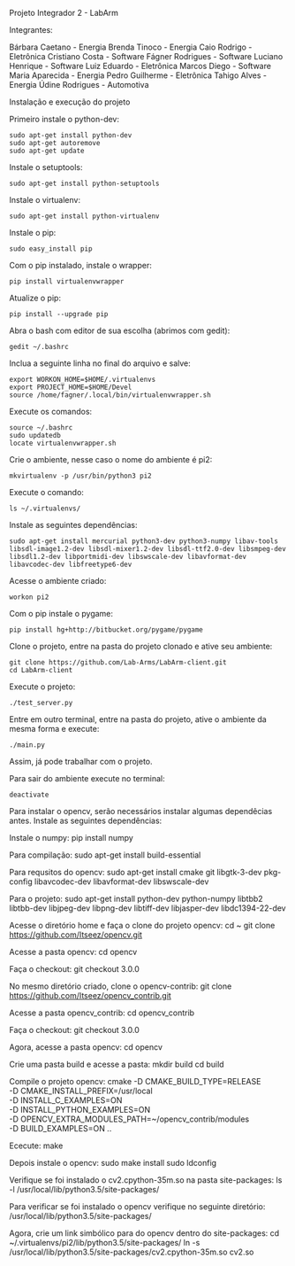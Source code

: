 Projeto Integrador 2 - LabArm

Integrantes:

Bárbara Caetano - Energia
Brenda Tinoco - Energia
Caio Rodrigo - Eletrônica
Cristiano Costa - Software
Fágner Rodrigues - Software
Luciano Henrique - Software
Luiz Eduardo - Eletrônica
Marcos Diego - Software
Maria Aparecida - Energia
Pedro Guilherme - Eletrônica
Tahigo Alves - Energia
Údine Rodrigues - Automotiva


Instalação e execução do projeto

Primeiro instale o python-dev:

	sudo apt-get install python-dev
	sudo apt-get autoremove
	sudo apt-get update

Instale o setuptools:

	sudo apt-get install python-setuptools

Instale o virtualenv:

	sudo apt-get install python-virtualenv

Instale o pip:

	sudo easy_install pip

Com o pip instalado, instale o wrapper:

	pip install virtualenvwrapper

Atualize o pip:

	pip install --upgrade pip

Abra o bash com editor de sua escolha (abrimos com gedit):

	gedit ~/.bashrc

Inclua a seguinte linha no final do arquivo e salve:

	export WORKON_HOME=$HOME/.virtualenvs
	export PROJECT_HOME=$HOME/Devel
	source /home/fagner/.local/bin/virtualenvwrapper.sh

Execute os comandos:

	source ~/.bashrc
	sudo updatedb
	locate virtualenvwrapper.sh

Crie o ambiente, nesse caso o nome do ambiente é pi2:

	mkvirtualenv -p /usr/bin/python3 pi2

Execute o comando:

	ls ~/.virtualenvs/

Instale as seguintes dependências:

	sudo apt-get install mercurial python3-dev python3-numpy libav-tools libsdl-image1.2-dev libsdl-mixer1.2-dev libsdl-ttf2.0-dev libsmpeg-dev libsdl1.2-dev libportmidi-dev libswscale-dev libavformat-dev libavcodec-dev libfreetype6-dev

Acesse o ambiente criado:

	workon pi2

Com o pip instale o pygame:

	pip install hg+http://bitbucket.org/pygame/pygame

Clone o projeto, entre na pasta do projeto clonado e ative seu ambiente:

	git clone https://github.com/Lab-Arms/LabArm-client.git
	cd LabArm-client

Execute o projeto:

	./test_server.py

Entre em outro terminal, entre na pasta do projeto, ative o ambiente da mesma forma e execute:

	./main.py

Assim, já pode trabalhar com o projeto.

Para sair do ambiente execute no terminal:

	deactivate

Para instalar o opencv, serão necessários instalar algumas dependêcias antes.
Instale as seguintes dependências:

Instale o numpy:
	pip install numpy

Para compilação:
	sudo apt-get install build-essential

Para requsitos do opencv:
	sudo apt-get install cmake git libgtk-3-dev pkg-config libavcodec-dev libavformat-dev libswscale-dev

Para o projeto:
	sudo apt-get install python-dev python-numpy libtbb2 libtbb-dev libjpeg-dev libpng-dev libtiff-dev libjasper-dev libdc1394-22-dev

Acesse o diretório home e faça o clone do projeto opencv:
	cd ~
	git clone https://github.com/Itseez/opencv.git

Acesse a pasta opencv:
	cd opencv

Faça o checkout:
	git checkout 3.0.0

No mesmo diretório criado, clone o opencv-contrib:
	git clone https://github.com/Itseez/opencv_contrib.git

Acesse a pasta opencv_contrib:
	cd opencv_contrib

Faça o checkout:
	git checkout 3.0.0

Agora, acesse a pasta opencv:
	cd opencv

Crie uma pasta build e acesse a pasta:
	mkdir build
	cd build

Compile o projeto opencv:
	cmake -D CMAKE_BUILD_TYPE=RELEASE \
		-D CMAKE_INSTALL_PREFIX=/usr/local \
		-D INSTALL_C_EXAMPLES=ON \
		-D INSTALL_PYTHON_EXAMPLES=ON \
		-D OPENCV_EXTRA_MODULES_PATH=~/opencv_contrib/modules \
		-D BUILD_EXAMPLES=ON ..

Ececute:
	make

Depois instale o opencv:
	sudo make install
	sudo ldconfig

Verifique se foi instalado o cv2.cpython-35m.so na pasta site-packages:
	ls -l /usr/local/lib/python3.5/site-packages/

Para verificar se foi instalado o opencv verifique no seguinte diretório:
	/usr/local/lib/python3.5/site-packages/

Agora, crie um link simbólico para do opencv dentro do site-packages:
	cd ~/.virtualenvs/pi2/lib/python3.5/site-packages/
	ln -s /usr/local/lib/python3.5/site-packages/cv2.cpython-35m.so cv2.so


